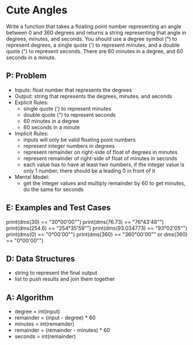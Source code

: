 # Cute Angles
Write a function that takes a floating point number representing an angle between 0 and 360 degrees and returns a string representing that angle in degrees, minutes, and seconds. You should use a degree symbol (°) to represent degrees, a single quote (') to represent minutes, and a double quote (") to represent seconds. There are 60 minutes in a degree, and 60 seconds in a minute.

## P: Problem 
- Inputs: float number that represents the degrees
- Output: string that represents the degrees, minutes, and seconds 
- Explicit Rules:
    - single quote (') to represent minutes
    - double quote (") to represent seconds 
    - 60 minutes in a degree
    - 60 seconds in a minute 
- Implicit Rules:
    - inputs will only be valid floating point numbers 
    - represent integer numbers in degrees
    - represent remainder on right-side of float of degrees in minutes
    - represent remainder of right-side of float of minutes in seconds 
    - each value has to have at least two numbers, if the integer value is only 1 number, there should be a leading 0 in front of it 
- Mental Model:
    - get the integer values and multiply remainder by 60 to get minutes, do the same for seconds 

## E: Examples and Test Cases
print(dms(30) == "30°00'00\"")
print(dms(76.73) == "76°43'48\"")
print(dms(254.6) == "254°35'59\"")
print(dms(93.034773) == "93°02'05\"")
print(dms(0) == "0°00'00\"")
print(dms(360) == "360°00'00\"" or dms(360) == "0°00'00\"")

## D: Data Structures
- string to represent the final output 
- list to push results and join them together

## A: Algorithm
- degree = int(input)
- remainder = (input - degree) * 60
- minutes = int(remainder)
- remainder = (remainder - minutes) * 60 
- seconds = int(remainder)



